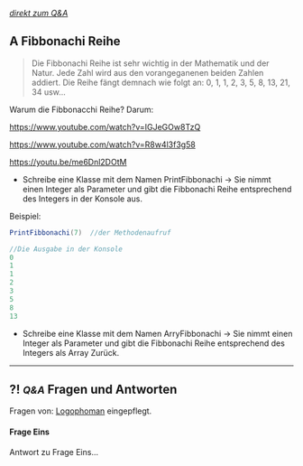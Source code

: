 *[direkt zum Q&A](#-qa-fragen-und-antworten)*

## **A** Fibbonachi Reihe

> Die Fibbonachi Reihe ist sehr wichtig in der Mathematik und der Natur. Jede Zahl wird aus den vorangeganenen beiden Zahlen addiert. Die Reihe fängt demnach wie folgt an: 0, 1, 1, 2, 3, 5, 8, 13, 21, 34 usw...

Warum die Fibbonacchi Reihe? Darum:

https://www.youtube.com/watch?v=IGJeGOw8TzQ

https://www.youtube.com/watch?v=R8w4l3f3g58

https://youtu.be/me6Dnl2DOtM

- Schreibe eine Klasse mit dem Namen PrintFibbonachi -> Sie nimmt einen Integer als Parameter und gibt die Fibbonachi Reihe entsprechend des Integers in der Konsole aus. 

Beispiel:
```Java
PrintFibbonachi(7)  //der Methodenaufruf

//Die Ausgabe in der Konsole
0
1
1
2
3
5
8
13
```

- Schreibe eine Klasse mit dem Namen ArryFibbonachi -> Sie nimmt einen Integer als Parameter und gibt die Fibbonachi Reihe entsprechend des Integers als Array Zurück.


---

## **?! _<small>Q&A</small>_** Fragen und Antworten

Fragen von: [Logophoman](https://github.com/Logophoman) eingepflegt.

#### Frage Eins
Antwort zu Frage Eins...

